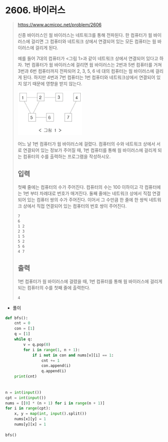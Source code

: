 # 2606. 바이러스

> https://www.acmicpc.net/problem/2606
>
> 신종 바이러스인 웜 바이러스는 네트워크를 통해 전파된다. 한 컴퓨터가 웜 바이러스에 걸리면 그 컴퓨터와 네트워크 상에서 연결되어 있는 모든 컴퓨터는 웜 바이러스에 걸리게 된다.
>
> 예를 들어 7대의 컴퓨터가 <그림 1>과 같이 네트워크 상에서 연결되어 있다고 하자. 1번 컴퓨터가 웜 바이러스에 걸리면 웜 바이러스는 2번과 5번 컴퓨터를 거쳐 3번과 6번 컴퓨터까지 전파되어 2, 3, 5, 6 네 대의 컴퓨터는 웜 바이러스에 걸리게 된다. 하지만 4번과 7번 컴퓨터는 1번 컴퓨터와 네트워크상에서 연결되어 있지 않기 때문에 영향을 받지 않는다.
>
> ![image-20210827155258504](02606-바이러스.assets/image-20210827155258504.png)
>
> 어느 날 1번 컴퓨터가 웜 바이러스에 걸렸다. 컴퓨터의 수와 네트워크 상에서 서로 연결되어 있는 정보가 주어질 때, 1번 컴퓨터를 통해 웜 바이러스에 걸리게 되는 컴퓨터의 수를 출력하는 프로그램을 작성하시오.
>
> ## 입력
>
> 첫째 줄에는 컴퓨터의 수가 주어진다. 컴퓨터의 수는 100 이하이고 각 컴퓨터에는 1번 부터 차례대로 번호가 매겨진다. 둘째 줄에는 네트워크 상에서 직접 연결되어 있는 컴퓨터 쌍의 수가 주어진다. 이어서 그 수만큼 한 줄에 한 쌍씩 네트워크 상에서 직접 연결되어 있는 컴퓨터의 번호 쌍이 주어진다.
>
> ```
> 7
> 6
> 1 2
> 2 3
> 1 5
> 5 2
> 5 6
> 4 7
> ```
>
> ## 출력
>
> 1번 컴퓨터가 웜 바이러스에 걸렸을 때, 1번 컴퓨터를 통해 웜 바이러스에 걸리게 되는 컴퓨터의 수를 첫째 줄에 출력한다.
>
> ```
> 4
> ```

- 풀이

```python
def bfs():
    cnt = 0
    con = [1]
    q = [1]
    while q:
        v = q.pop(0)
        for i in range(1, n + 1):
            if i not in con and nums[v][i] == 1:
                cnt += 1
                con.append(i)
                q.append(i)
    print(cnt)


n = int(input())
cpt = int(input())
nums = [[0] * (n + 1) for i in range(n + 1)]
for i in range(cpt):
    x, y = map(int, input().split())
    nums[x][y] = 1
    nums[y][x] = 1

bfs()
```

